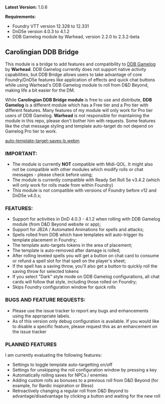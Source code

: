 **Latest Version:** 1.0.6

**Requirements:** 
- Foundry VTT version 12.328 to 12.331
- DnD5e version 4.0.3 to 4.1.2
- DDB Gamelog module by Warhead, version 2.2.0 to 2.3.2-beta

## Carolingian DDB Bridge
This module is a bridge to add features and compatibility to [DDB Gamelog](https://github.com/IamWarHead/ddb-game-log/) by **Warhead**. 
DDB Gamelog currently does not support native activity capabilities, but DDB Bridge allows users to take advantage of core Foundry/DnD5e features like application of effects and quick chat buttons while using Warhead's DDB Gamelog module to roll from D&D Beyond, making life a bit easier for the DM.

While **Carolingian DDB Bridge module** is free to use and distribute, **DDB Gamelog** is a different module which has a Free tier and a Pro tier with different features. Many features of my module will only work for Pro tier users of DDB Gamelog. **Warhead** is not responsible for maintaining the module in this repo, please don't bother him with requests.
Some features like the chat message styling and template auto-target do not depend on Gamelog Pro tier to work.

[auto-template-target-saves-b.webm](https://github.com/user-attachments/assets/6e7a39eb-ef04-46e7-9c94-e22365e546b2)

### IMPORTANT:
- The module is currently **NOT** compatible with Midi-QOL. It might also not be compatible with other modules which modify rolls or chat messages - please check before using;
- The module is currently compatible with Ready Set Roll 5e v3.4.2 (which will only work for rolls made from within Foundry)
- This module is not compatible with versions of Foundry before v12 and DnD5e v4.0.x;

### FEATURES:
- Support for activities in DnD 4.0.3 - 4.1.2 when rolling with DDB Gamelog module (from D&D Beyond website or app);
- Support for JB2A / Automated Animations for spells and attacks;
- Spells rolled from DDB which have templates will auto-trigger its template placement in Foundry;
- The template auto-targets tokens in the area of placement;
- The template is auto-removed after damage is rolled;
- After rolling leveled spells you will get a button on chat card to consume or refund a spell slot for that spell on the player's sheet;
- If the spell has a saving throw, you'll also get a button to quickly roll the saving throw for selected tokens
- If you select "Dark" style mode on DDB Gamelog configurations, all chat cards will follow that style, including those rolled on Foundry;
- Skips Foundry configuration window for quick rolls

### BUGS AND FEATURE REQUESTS:
- Please use the issue tracker to report any bugs and enhancements using the appropriate labels.
- As of this version only debug configuration is available. If you would like to disable a specific feature, please request this as an enhancement on the issue tracker

### PLANNED FEATURES
I am currently evaluating the following features:
- Settings to toggle template auto-targetting on/off
- Settings for unskipping the roll configuration window by pressing a key
- Automatically rolling saves for NPCs / enemies
- Adding custom rolls as bonuses to a previous roll from D&D Beyond (for example, for Bardic inspiration or Bless)
- Retroactively changing a regular roll from D&D Beyond to advantage/disadvantage by clicking a button and waiting for the new roll
